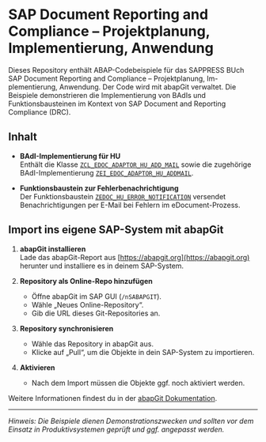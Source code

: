 # SAP Document Reporting and Compliance – Projektplanung, Implementierung, Anwendung

Dieses Repository enthält ABAP-Codebeispiele für das SAPPRESS BUch SAP Document Reporting and Compliance – Projektplanung, Im-plementierung, Anwendung. Der Code wird mit abapGit verwaltet. Die Beispiele demonstrieren die Implementierung von BAdIs und Funktionsbausteinen im Kontext von SAP Document and Reporting Compliance (DRC).

## Inhalt

- **BAdI-Implementierung für HU**  
  Enthält die Klasse [`ZCL_EDOC_ADAPTOR_HU_ADD_MAIL`](src/zcl_edoc_adaptor_hu_add_mail.clas.abap) sowie die zugehörige BAdI-Implementierung [`ZEI_EDOC_ADAPTOR_HU_ADDMAIL`](src/zei_edoc_adaptor_hu_addmail.enho.xml).

- **Funktionsbaustein zur Fehlerbenachrichtigung**  
  Der Funktionsbaustein [`ZEDOC_HU_ERROR_NOTIFICATION`](src/z_edoc.fugr.zedoc_hu_error_notification.abap) versendet Benachrichtigungen per E-Mail bei Fehlern im eDocument-Prozess.

## Import ins eigene SAP-System mit abapGit

1. **abapGit installieren**  
   Lade das abapGit-Report aus [https://abapgit.org](https://abapgit.org) herunter und installiere es in deinem SAP-System.

2. **Repository als Online-Repo hinzufügen**  
   - Öffne abapGit im SAP GUI (`/nSABAPGIT`).
   - Wähle „Neues Online-Repository“.
   - Gib die URL dieses Git-Repositories an.

3. **Repository synchronisieren**  
   - Wähle das Repository in abapGit aus.
   - Klicke auf „Pull“, um die Objekte in dein SAP-System zu importieren.

4. **Aktivieren**  
   - Nach dem Import müssen die Objekte ggf. noch aktiviert werden.

Weitere Informationen findest du in der [abapGit Dokumentation](https://docs.abapgit.org/).

---
*Hinweis: Die Beispiele dienen Demonstrationszwecken und sollten vor dem Einsatz in Produktivsystemen geprüft und ggf. angepasst werden.*